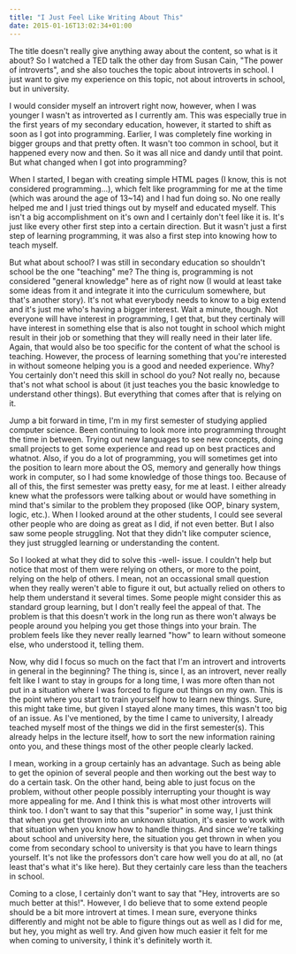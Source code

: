 ```yaml
---
title: "I Just Feel Like Writing About This"
date: 2015-01-16T13:02:34+01:00
---
```


The title doesn't really give anything away about the content, so what is it about? So I watched a TED talk the other day from Susan Cain, "The power of introverts", and she also touches the topic about introverts in school. I just want to give my experience on this topic, not about introverts in school, but in university.

I would consider myself an introvert right now, however, when I was younger I wasn't as introverted as I currently am. This was especially true in the first years of my secondary education, however, it started to shift as soon as I got into programming. Earlier, I was completely fine working in bigger groups and that pretty often. It wasn't too common in school, but it happened every now and then. So it was all nice and dandy until that point. But what changed when I got into programming?

When I started, I began with creating simple HTML pages (I know, this is not considered programming...), which felt like programming for me at the time (which was around the age of 13~14) and I had fun doing so. No one really helped me and I just tried things out by myself and educated myself. This isn't a big accomplishment on it's own and I certainly don't feel like it is. It's just like every other first step into a certain direction. But it wasn't just a first step of learning programming, it was also a first step into knowing how to teach myself.

But what about school? I was still in secondary education so shouldn't school be the one "teaching" me? The thing is, programming is not considered "general knowledge" here as of right now (I would at least take some ideas from it and integrate it into the curriculum somewhere, but that's another story). It's not what everybody needs to know to a big extend and it's just me who's having a bigger interest. Wait a minute, though. Not everyone will have interest in programming, I get that, but they certinaly will have interest in something else that is also not tought in school which might result in their job or something that they will really need in their later life. Again, that would also be too specific for the content of what the school is teaching. However, the process of learning something that you're interested in without someone helping you is a good and needed experience. Why? You certainly don't need this skill in school do you? Not really no, because that's not what school is about (it just teaches you the basic knowledge to understand other things). But everything that comes after that is relying on it.

Jump a bit forward in time, I'm in my first semester of studying applied computer science. Been continuing to look more into programming throught the time in between. Trying out new languages to see new concepts, doing small projects to get some experience and read up on best practices and whatnot. Also, if you do a lot of programming, you will sometimes get into the position to learn more about the OS, memory and generally how things work in computer, so I had some knowledge of those things too. Because of all of this, the first semester was pretty easy, for me at least. I either already knew what the professors were talking about or would have something in mind that's similar to the problem they proposed (like OOP, binary system, logic, etc.). When I looked around at the other students, I could see several other people who are doing as great as I did, if not even better. But I also saw some people struggling. Not that they didn't like computer science, they just struggled learning or understanding the content.

So I looked at what they did to solve this -well- issue. I couldn't help but notice that most of them were relying on others, or more to the point, relying on the help of others. I mean, not an occassional small question when they really weren't able to figure it out, but actually relied on others to help them understand it several times. Some people might consider this as standard group learning, but I don't really feel the appeal of that. The problem is that this doesn't work in the long run as there won't always be people around you helping you get those things into your brain. The problem feels like they never really learned "how" to learn without someone else, who understood it, telling them.

Now, why did I focus so much on the fact that I'm an introvert and introverts in general in the beginning? The thing is, since I, as an introvert, never really felt like I want to stay in groups for a long time, I was more often than not put in a situation where I was forced to figure out things on my own. This is the point where you start to train yourself how to learn new things. Sure, this might take time, but given I stayed alone many times, this wasn't too big of an issue. As I've mentioned, by the time I came to university, I already teached myself most of the things we did in the first semester(s). This already helps in the lecture itself, how to sort the new information raining onto you, and these things most of the other people clearly lacked.

I mean, working in a group certainly has an advantage. Such as being able to get the opinion of several people and then working out the best way to do a certain task. On the other hand, being able to just focus on the problem, without other people possibly interrupting your thought is way more appealing for me. And I think this is what most other introverts will think too. I don't want to say that this "superior" in some way, I just think that when you get thrown into an unknown situation, it's easier to work with that situation when you know how to handle things. And since we're talking about school and university here, the situation you get thrown in when you come from secondary school to university is that you have to learn things yourself. It's not like the professors don't care how well you do at all, no (at least that's what it's like here). But they certainly care less than the teachers in school.

Coming to a close, I certainly don't want to say that "Hey, introverts are so much better at this!". However, I do believe that to some extend people should be a bit more introvert at times. I mean sure, everyone thinks differently and might not be able to figure things out as well as I did for me, but hey, you might as well try. And given how much easier it felt for me when coming to university, I think it's definitely worth it.

